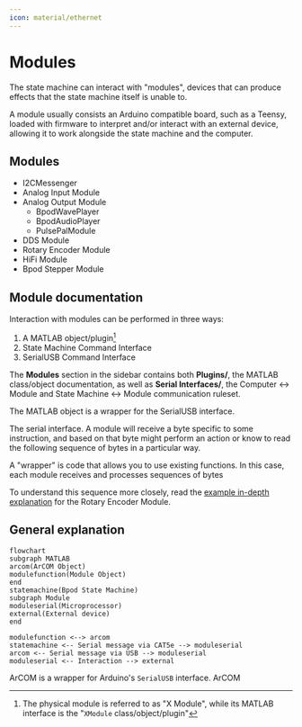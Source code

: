 ```yaml
---
icon: material/ethernet
---
```

# Modules
The state machine can interact with "modules", devices that can produce effects that the state machine itself is unable to.

A module usually consists an Arduino compatible board, such as a Teensy, loaded with firmware to interpret and/or interact with an external device, allowing it to work alongside the state machine and the computer.

## Modules
- I2CMessenger
- Analog Input Module
- Analog Output Module
    - BpodWavePlayer
    - BpodAudioPlayer
    - PulsePalModule
- DDS Module
- Rotary Encoder Module
- HiFi Module
- Bpod Stepper Module

## Module documentation
Interaction with modules can be performed in three ways:

1. A MATLAB object/plugin[^1]
2. State Machine Command Interface
3. SerialUSB Command Interface

[^1]: The physical module is referred to as "X Module", while its MATLAB interface is the "`XModule` class/object/plugin"

The **Modules** section in the sidebar contains both **Plugins/**, the MATLAB class/object documentation, as well as **Serial Interfaces/**, the Computer <-> Module and State Machine <-> Module communication ruleset.

The MATLAB object is a wrapper for the SerialUSB interface.

The serial interface. A module will receive a byte specific to some instruction, and based on that byte might perform an action or know to read the following sequence of bytes in a particular way. 

A "wrapper" is code that allows you to use existing functions. In this case, each module receives and processes sequences of bytes

To understand this sequence more closely, read the [example in-depth explanation](../module-documentation/rotary-encoder-module.md#serial-interface-and-module-class-guide) for the Rotary Encoder Module.


## General explanation
```mermaid
flowchart
subgraph MATLAB
arcom(ArCOM Object)
modulefunction(Module Object)
end
statemachine(Bpod State Machine)
subgraph Module
moduleserial(Microprocessor)
external(External device)
end

modulefunction <--> arcom
statemachine <-- Serial message via CAT5e --> moduleserial
arcom <-- Serial message via USB --> moduleserial
moduleserial <-- Interaction --> external
```
ArCOM is a wrapper for Arduino's `SerialUSB` interface. ArCOM